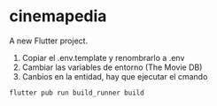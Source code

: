 # cinemapedia

A new Flutter project.


1. Copiar el .env.template y renombrarlo a .env
2. Cambiar las variables de entorno (The Movie DB)
3. Canbios en la entidad, hay que ejecutar el cmando
```
flutter pub run build_runner build
```